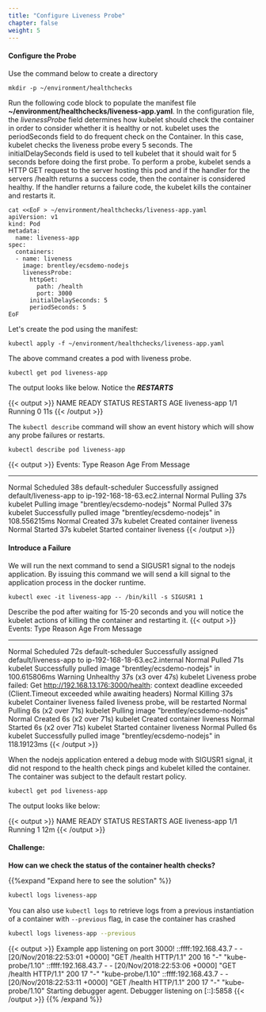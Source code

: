 ```yaml
---
title: "Configure Liveness Probe"
chapter: false
weight: 5
---
```


#### Configure the Probe


Use the command below to create a directory

```
mkdir -p ~/environment/healthchecks
```

Run the following code block to populate the manifest file **~/environment/healthchecks/liveness-app.yaml**. In the configuration file, the *livenessProbe* field determines how kubelet should check the container in order to consider whether it is healthy or not. kubelet uses the periodSeconds field to do frequent check on the Container. In this case, kubelet checks the liveness probe every 5 seconds. The initialDelaySeconds field is used to tell kubelet that it should wait for 5 seconds before doing the first probe. To perform a probe, kubelet sends a HTTP GET request to the server hosting this pod and if the handler for the servers /health returns a success code, then the container is considered healthy. If the handler returns a failure code, the kubelet kills the container and restarts it.

```
cat <<EoF > ~/environment/healthchecks/liveness-app.yaml
apiVersion: v1
kind: Pod
metadata:
  name: liveness-app
spec:
  containers:
  - name: liveness
    image: brentley/ecsdemo-nodejs
    livenessProbe:
      httpGet:
        path: /health
        port: 3000
      initialDelaySeconds: 5
      periodSeconds: 5
EoF
```

Let's create the pod using the manifest:

```
kubectl apply -f ~/environment/healthchecks/liveness-app.yaml
```

The above command creates a pod with liveness probe.

```
kubectl get pod liveness-app
```
The output looks like below. Notice the ***RESTARTS***

{{< output >}}
NAME           READY     STATUS    RESTARTS   AGE
liveness-app   1/1       Running   0          11s
{{< /output >}}

The `kubectl describe` command will show an event history which will show any probe failures or restarts.
```bash
kubectl describe pod liveness-app
```

{{< output >}}
Events:
  Type    Reason                 Age   From                                    Message
  ----    ------                 ----  ----                                    -------
  Normal  Scheduled              38s   default-scheduler                       Successfully assigned default/liveness-app to ip-192-168-18-63.ec2.internal
  Normal  Pulling                37s   kubelet                                 Pulling image "brentley/ecsdemo-nodejs"
  Normal  Pulled                 37s   kubelet                                 Successfully pulled image "brentley/ecsdemo-nodejs" in 108.556215ms
  Normal  Created                37s   kubelet                                 Created container liveness
  Normal  Started                37s   kubelet                                 Started container liveness
{{< /output >}}

#### Introduce a Failure
We will run the next command to send a SIGUSR1 signal to the nodejs application. By issuing this command we will send a kill signal to the application process in the docker runtime.

```
kubectl exec -it liveness-app -- /bin/kill -s SIGUSR1 1
```

Describe the pod after waiting for 15-20 seconds and you will notice the kubelet actions of killing the container and restarting it. 
{{< output >}}
Events:
  Type     Reason         Age                From                  Message
  ----     ------         ----               ----                  -------
  Normal   Scheduled      72s                default-scheduler     Successfully assigned default/liveness-app to ip-192-168-18-63.ec2.internal
  Normal   Pulled         71s                kubelet               Successfully pulled image "brentley/ecsdemo-nodejs" in 100.615806ms
  Warning  Unhealthy      37s (x3 over 47s)  kubelet               Liveness probe failed: Get http://192.168.13.176:3000/health: context deadline exceeded (Client.Timeout exceeded while awaiting headers)
  Normal   Killing        37s                kubelet               Container liveness failed liveness probe, will be restarted
  Normal   Pulling        6s (x2 over 71s)   kubelet               Pulling image "brentley/ecsdemo-nodejs"
  Normal   Created        6s (x2 over 71s)   kubelet               Created container liveness
  Normal   Started        6s (x2 over 71s)   kubelet               Started container liveness
  Normal   Pulled         6s                 kubelet               Successfully pulled image "brentley/ecsdemo-nodejs" in 118.19123ms
{{< /output >}}

When the nodejs application entered a debug mode with SIGUSR1 signal, it did not respond to the health check pings and kubelet killed the container. The container was subject to the default restart policy.

```
kubectl get pod liveness-app
```

The output looks like below:

{{< output >}}
NAME           READY     STATUS    RESTARTS   AGE
liveness-app   1/1       Running   1          12m
{{< /output >}}

#### Challenge:
**How can we check the status of the container health checks?**

{{%expand "Expand here to see the solution" %}}
```bash
kubectl logs liveness-app
```
You can also use `kubectl logs` to retrieve logs from a previous instantiation of a container with `--previous` flag, in case the container has crashed
```bash
kubectl logs liveness-app --previous
```
{{< output >}}
<Output omitted>
Example app listening on port 3000!
::ffff:192.168.43.7 - - [20/Nov/2018:22:53:01 +0000] "GET /health HTTP/1.1" 200 16 "-" "kube-probe/1.10"
::ffff:192.168.43.7 - - [20/Nov/2018:22:53:06 +0000] "GET /health HTTP/1.1" 200 17 "-" "kube-probe/1.10"
::ffff:192.168.43.7 - - [20/Nov/2018:22:53:11 +0000] "GET /health HTTP/1.1" 200 17 "-" "kube-probe/1.10"
Starting debugger agent.
Debugger listening on [::]:5858
{{< /output >}}
{{% /expand %}}
